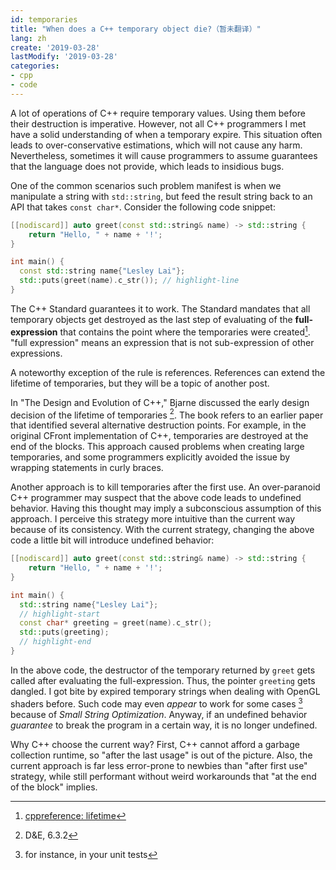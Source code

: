 ```yaml
---
id: temporaries
title: "When does a C++ temporary object die?（暂未翻译）"
lang: zh
create: '2019-03-28'
lastModify: '2019-03-28'
categories:
- cpp
- code
---
```


A lot of operations of C++ require temporary values. Using them before their destruction is imperative. However, not all C++ programmers I met have a solid understanding of when a temporary expire. This situation often leads to over-conservative estimations, which will not cause any harm. Nevertheless, sometimes it will cause programmers to assume guarantees that the language does not provide, which leads to insidious bugs.

<!-- end -->

One of the common scenarios such problem manifest is when we manipulate a string with `std::string`, but feed the result string back to an API that takes `const char*`. Consider the following code snippet:

```cpp
[[nodiscard]] auto greet(const std::string& name) -> std::string {
    return "Hello, " + name + '!';
}

int main() {
  const std::string name{"Lesley Lai"};
  std::puts(greet(name).c_str()); // highlight-line
}
```

The C++ Standard guarantees it to work. The Standard mandates that all temporary objects get destroyed as the last step of evaluating of the **full-expression** that contains the point where the temporaries were created[^1]. "full expression" means an expression that is not sub-expression of other expressions.

A noteworthy exception of the rule is references. References can extend the lifetime of temporaries, but they will be a topic of another post.

[^1]: [cppreference: lifetime](https://en.cppreference.com/w/cpp/language/lifetime)

In "The Design and Evolution of C++," Bjarne discussed the early design decision of the lifetime of temporaries [^2]. The book refers to an earlier paper that identified several alternative destruction points. For example, in the original CFront implementation of C++, temporaries are destroyed at the end of the blocks. This approach caused problems when creating large temporaries, and some programmers explicitly avoided the issue by wrapping statements in curly braces.

[^2]: D&E, 6.3.2

Another approach is to kill temporaries after the first use. An over-paranoid C++ programmer may suspect that the above code leads to undefined behavior. Having this thought may imply a subconscious assumption of this approach. I perceive this strategy more intuitive than the current way because of its consistency. With the current strategy, changing the above code a little bit will introduce undefined behavior:

```cpp
[[nodiscard]] auto greet(const std::string& name) -> std::string {
    return "Hello, " + name + '!';
}

int main() {
  std::string name{"Lesley Lai"};
  // highlight-start
  const char* greeting = greet(name).c_str();
  std::puts(greeting);
  // highlight-end
}
```

In the above code, the destructor of the temporary returned by `greet` gets called after evaluating the full-expression. Thus, the pointer `greeting` gets dangled. I got bite by expired temporary strings when dealing with OpenGL shaders before. Such code may even *appear* to work for some cases [^3] because of *Small String Optimization*. Anyway, if an undefined behavior *guarantee* to break the program in a certain way, it is no longer undefined.

[^3]: for instance, in your unit tests

Why C++ choose the current way? First, C++ cannot afford a garbage collection runtime, so "after the last usage" is out of the picture. Also, the current approach is far less error-prone to newbies than "after first use" strategy, while still performant without weird workarounds that "at the end of the block" implies.
